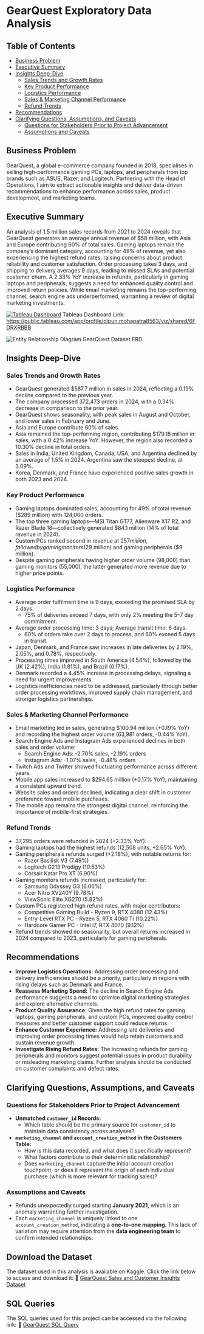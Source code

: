 # GearQuest Exploratory Data Analysis

## Table of Contents
- [Business Problem](#business-problem)
- [Executive Summary](#executive-summary)
- [Insights Deep-Dive](#insights-deep-dive)
  - [Sales Trends and Growth Rates](#sales-trends-and-growth-rates)
  - [Key Product Performance](#key-product-performance)
  - [Logistics Performance](#logistics-performance)
  - [Sales & Marketing Channel Performance](#sales--marketing-channel-performance)
  - [Refund Trends](#refund-trends)
- [Recommendations](#recommendations)
- [Clarifying Questions, Assumptions, and Caveats](#clarifying-questions-assumptions-and-caveats)
  - [Questions for Stakeholders Prior to Project Advancement](#questions-for-stakeholders-prior-to-project-advancement)
  - [Assumptions and Caveats](#assumptions-and-caveats)

## Business Problem
GearQuest, a global e-commerce company founded in 2018, specialises in selling high-performance gaming PCs, laptops, and peripherals from top brands such as ASUS, Razer, and Logitech. Partnering with the Head of Operations, I aim to extract actionable insights and deliver data-driven recommendations to enhance performance across sales, product development, and marketing teams.

## Executive Summary
An analysis of 1.5 million sales records from 2021 to 2024 reveals that GearQuest generates an average annual revenue of $58 million, with Asia and Europe contributing 60% of total sales. Gaming laptops remain the company’s dominant category, accounting for 49% of revenue, yet also experiencing the highest refund rates, raising concerns about product reliability and customer satisfaction. Order processing takes 3 days, and shipping to delivery averages 9 days, leading to missed SLAs and potential customer churn. A 2.33% YoY increase in refunds, particularly in gaming laptops and peripherals, suggests a need for enhanced quality control and improved return policies. While email marketing remains the top-performing channel, search engine ads underperformed, warranting a review of digital marketing investments.

[![Tableau Dashboard](https://github.com/DipunMohapatra/GearQuest-Exploratory-Data-Analysis/blob/c1e29ec8764ff4a11f2215ecead0736c81843bc4/Visuals/Dashboard%20Preview.png)](https://public.tableau.com/shared/6FDRXRBBB?:display_count=n&:origin=viz_share_link)
Tableau Dashboard Link: https://public.tableau.com/app/profile/dipun.mohapatra8563/viz/shared/6FDRXRBBB

![Entity Relationship Diagram](https://github.com/DipunMohapatra/GearQuest-Exploratory-Data-Analysis/blob/6d432f2c9770d5bcf2e156d4a164417f0521e55c/Visuals/ERD.png)
GearQuest Dataset ERD
## Insights Deep-Dive
### Sales Trends and Growth Rates
- GearQuest generated $587.7 million in sales in 2024, reflecting a 0.19% decline compared to the previous year.
- The company processed 372,473 orders in 2024, with a 0.34% decrease in comparison to the prior year.
- GearQuest shows seasonality, with peak sales in August and October, and lower sales in February and June.
- Asia and Europe contribute 60% of sales.
- Asia remained the top-performing region, contributing $179.18 million in sales, with a 0.42% increase YoY. However, the region also recorded a 10.30% decline in total orders.
- Sales in India, United Kingdom, Canada, USA, and Argentina declined by an average of 1.5% in 2024. Argentina saw the steepest decline, at 3.09%.
- Korea, Denmark, and France have experienced positive sales growth in both 2023 and 2024.

### Key Product Performance
- Gaming laptops dominated sales, accounting for 49% of total revenue ($289 million) with 124,000 orders.
- The top three gaming laptops—MSI Titan GT77, Alienware X17 R2, and Razer Blade 18—collectively generated $84.1 million (14% of total revenue in 2024).
- Custom PCs ranked second in revenue at $257 million, followed by gaming monitors ($29 million) and gaming peripherals ($9 million).
- Despite gaming peripherals having higher order volume (98,000) than gaming monitors (55,000), the latter generated more revenue due to higher price points.

### Logistics Performance
- Average order fulfilment time is 9 days, exceeding the promised SLA by 2 days.
  - 75% of deliveries exceed 7 days, with only 2% meeting the 5–7 day commitment.
- Average order processing time: 3 days; Average transit time: 6 days.
  - 60% of orders take over 2 days to process, and 60% exceed 5 days in transit.
- Japan, Denmark, and France saw increases in late deliveries by 2.19%, 2.05%, and 0.78%, respectively.
- Processing times improved in South America (4.54%), followed by the UK (2.42%), India (1.81%), and Brazil (0.17%).
- Denmark recorded a 4.45% increase in processing delays, signaling a need for urgent improvements.
- Logistics inefficiencies need to be addressed, particularly through better order processing workflows, improved supply chain management, and stronger logistics partnerships.

### Sales & Marketing Channel Performance
- Email marketing led in sales, generating $100.94 million (+0.19% YoY) and recording the highest order volume (63,981 orders, -0.44% YoY).
- Search Engine Ads and Instagram Ads experienced declines in both sales and order volume:
  - Search Engine Ads: -2.70% sales, -2.19% orders
  - Instagram Ads: -1.07% sales, -0.48% orders
- Twitch Ads and Twitter showed fluctuating performance across different years.
- Mobile app sales increased to $294.65 million (+0.17% YoY), maintaining a consistent upward trend.
- Website sales and orders declined, indicating a clear shift in customer preference toward mobile purchases.
- The mobile app remains the strongest digital channel, reinforcing the importance of mobile-first strategies.

### Refund Trends
- 37,295 orders were refunded in 2024 (+2.33% YoY).
- Gaming laptops had the highest refunds (12,508 units, +2.65% YoY).
- Gaming peripherals refunds surged (+2.18%), with notable returns for:
  - Razer Basilisk V3 (7.49%)
  - Logitech G213 Prodigy (10.53%)
  - Corsair Katar Pro XT (6.90%)
- Gaming monitors refunds increased, particularly for:
  - Samsung Odyssey G3 (6.06%)
  - Acer Nitro XV240Y (9.78%)
  - ViewSonic Elite XG270 (5.82%)
- Custom PCs registered high refund rates, with major contributors:
  - Competitive Gaming Build - Ryzen 9, RTX 4080 (12.43%)
  - Entry-Level RTX PC - Ryzen 5, RTX 4060 Ti (10.22%)
  - Hardcore Gamer PC - Intel i7, RTX 4070 (9.12%)
- Refund trends showed no seasonality, but overall returns increased in 2024 compared to 2023, particularly for gaming peripherals.

## Recommendations
- **Improve Logistics Operations:** Addressing order processing and delivery inefficiencies should be a priority, particularly in regions with rising delays such as Denmark and France.
- **Reassess Marketing Spend:** The decline in Search Engine Ads performance suggests a need to optimise digital marketing strategies and explore alternative channels.
- **Product Quality Assurance:** Given the high refund rates for gaming laptops, gaming peripherals, and custom PCs, improved quality control measures and better customer support could reduce returns.
- **Enhance Customer Experience:** Addressing late deliveries and improving order processing times would help retain customers and sustain revenue growth.
- **Investigate Rising Refund Rates:** The increasing refunds for gaming peripherals and monitors suggest potential issues in product durability or misleading marketing claims. Further analysis should be conducted on customer complaints and defect rates.

## Clarifying Questions, Assumptions, and Caveats

### Questions for Stakeholders Prior to Project Advancement
- **Unmatched `customer_id` Records:**
  - Which table should be the primary source for `customer_id` to maintain data consistency across analyses?
- **`marketing_channel` and `account_creation_method` in the Customers Table:**
  - How is this data recorded, and what does it specifically represent?
  - What factors contribute to their deterministic relationship?
  - Does `marketing_channel` capture the initial account creation touchpoint, or does it represent the origin of each individual purchase (which is more relevant for tracking sales)?

### Assumptions and Caveats
- Refunds unexpectedly surged starting **January 2021**, which is an anomaly warranting further investigation.
- Each `marketing_channel` is uniquely linked to one `account_creation_method`, indicating a **one-to-one mapping**. This lack of variation may require attention from the **data engineering team** to confirm intended relationships.

## Download the Dataset
The dataset used in this analysis is available on Kaggle. Click the link below to access and download it:
🔗 [GearQuest Sales and Customer Insights Dataset](https://www.kaggle.com/datasets/dipunmohapatra/gearquest-sales-and-customer-insights-dataset)
## SQL Queries
The SQL queries used for this project can be accessed via the following link:
🔗 [GearQuest SQL Query](https://github.com/DipunMohapatra/GearQuest-Exploratory-Data-Analysis/blob/2500d8006730103d688d54e528b8f928d2446567/GearQuest%20SQL%20Query.sql)

